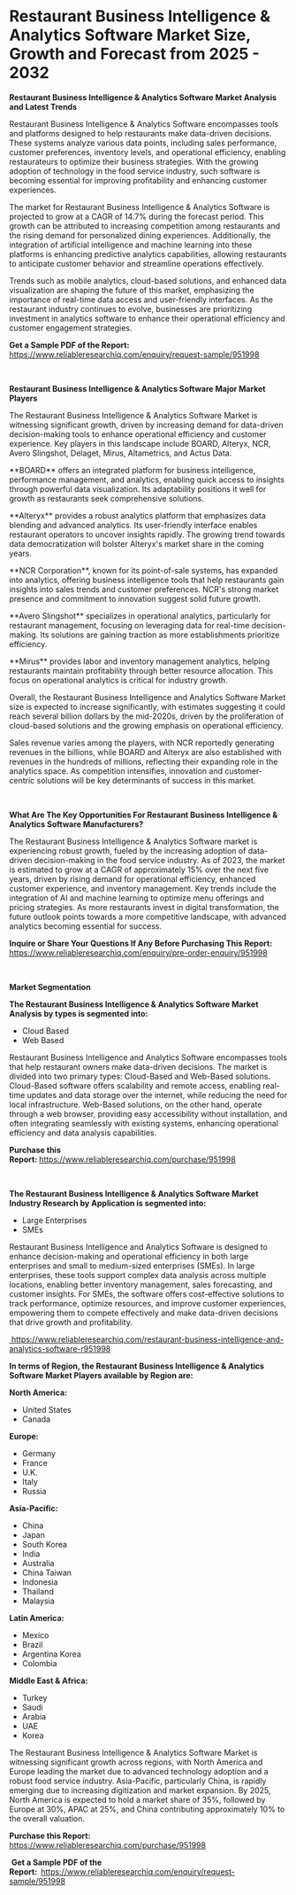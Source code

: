 <p><h1>Restaurant Business Intelligence & Analytics Software Market Size, Growth and Forecast from 2025 - 2032</h1></p><p><strong>Restaurant Business Intelligence & Analytics Software Market Analysis and Latest Trends</strong></p>
<p><p>Restaurant Business Intelligence & Analytics Software encompasses tools and platforms designed to help restaurants make data-driven decisions. These systems analyze various data points, including sales performance, customer preferences, inventory levels, and operational efficiency, enabling restaurateurs to optimize their business strategies. With the growing adoption of technology in the food service industry, such software is becoming essential for improving profitability and enhancing customer experiences. </p><p>The market for Restaurant Business Intelligence & Analytics Software is projected to grow at a CAGR of 14.7% during the forecast period. This growth can be attributed to increasing competition among restaurants and the rising demand for personalized dining experiences. Additionally, the integration of artificial intelligence and machine learning into these platforms is enhancing predictive analytics capabilities, allowing restaurants to anticipate customer behavior and streamline operations effectively. </p><p>Trends such as mobile analytics, cloud-based solutions, and enhanced data visualization are shaping the future of this market, emphasizing the importance of real-time data access and user-friendly interfaces. As the restaurant industry continues to evolve, businesses are prioritizing investment in analytics software to enhance their operational efficiency and customer engagement strategies.</p></p>
<p><strong>Get a Sample PDF of the Report:&nbsp;</strong> <a href="https://www.reliableresearchiq.com/enquiry/request-sample/951998?utm_campaign=1134&utm_medium=2&utm_source=Github&utm_content=ia&utm_term=17042025&utm_id=restaurant-business-intelligence-analytics-software">https://www.reliableresearchiq.com/enquiry/request-sample/951998</a></p>
<p>&nbsp;</p>
<p><strong>Restaurant Business Intelligence & Analytics Software Major Market Players</strong></p>
<p><p>The Restaurant Business Intelligence & Analytics Software Market is witnessing significant growth, driven by increasing demand for data-driven decision-making tools to enhance operational efficiency and customer experience. Key players in this landscape include BOARD, Alteryx, NCR, Avero Slingshot, Delaget, Mirus, Altametrics, and Actus Data.</p><p>**BOARD** offers an integrated platform for business intelligence, performance management, and analytics, enabling quick access to insights through powerful data visualization. Its adaptability positions it well for growth as restaurants seek comprehensive solutions.</p><p>**Alteryx** provides a robust analytics platform that emphasizes data blending and advanced analytics. Its user-friendly interface enables restaurant operators to uncover insights rapidly. The growing trend towards data democratization will bolster Alteryx's market share in the coming years.</p><p>**NCR Corporation**, known for its point-of-sale systems, has expanded into analytics, offering business intelligence tools that help restaurants gain insights into sales trends and customer preferences. NCR's strong market presence and commitment to innovation suggest solid future growth.</p><p>**Avero Slingshot** specializes in operational analytics, particularly for restaurant management, focusing on leveraging data for real-time decision-making. Its solutions are gaining traction as more establishments prioritize efficiency.</p><p>**Mirus** provides labor and inventory management analytics, helping restaurants maintain profitability through better resource allocation. This focus on operational analytics is critical for industry growth.</p><p>Overall, the Restaurant Business Intelligence and Analytics Software Market size is expected to increase significantly, with estimates suggesting it could reach several billion dollars by the mid-2020s, driven by the proliferation of cloud-based solutions and the growing emphasis on operational efficiency.</p><p>Sales revenue varies among the players, with NCR reportedly generating revenues in the billions, while BOARD and Alteryx are also established with revenues in the hundreds of millions, reflecting their expanding role in the analytics space. As competition intensifies, innovation and customer-centric solutions will be key determinants of success in this market.</p></p>
<p>&nbsp;</p>
<p><strong>What Are The Key Opportunities For Restaurant Business Intelligence & Analytics Software Manufacturers?</strong></p>
<p><p>The Restaurant Business Intelligence & Analytics Software market is experiencing robust growth, fueled by the increasing adoption of data-driven decision-making in the food service industry. As of 2023, the market is estimated to grow at a CAGR of approximately 15% over the next five years, driven by rising demand for operational efficiency, enhanced customer experience, and inventory management. Key trends include the integration of AI and machine learning to optimize menu offerings and pricing strategies. As more restaurants invest in digital transformation, the future outlook points towards a more competitive landscape, with advanced analytics becoming essential for success.</p></p>
<p><strong>Inquire or Share Your Questions If Any Before Purchasing This Report:</strong> <a href="https://www.reliableresearchiq.com/enquiry/pre-order-enquiry/951998?utm_campaign=1134&utm_medium=2&utm_source=Github&utm_content=ia&utm_term=17042025&utm_id=restaurant-business-intelligence-analytics-software">https://www.reliableresearchiq.com/enquiry/pre-order-enquiry/951998</a></p>
<p>&nbsp;</p>
<p><strong>Market Segmentation</strong></p>
<p><strong>The Restaurant Business Intelligence & Analytics Software Market Analysis by types is segmented into:</strong></p>
<p><ul><li>Cloud Based</li><li>Web Based</li></ul></p>
<p><p>Restaurant Business Intelligence and Analytics Software encompasses tools that help restaurant owners make data-driven decisions. The market is divided into two primary types: Cloud-Based and Web-Based solutions. Cloud-Based software offers scalability and remote access, enabling real-time updates and data storage over the internet, while reducing the need for local infrastructure. Web-Based solutions, on the other hand, operate through a web browser, providing easy accessibility without installation, and often integrating seamlessly with existing systems, enhancing operational efficiency and data analysis capabilities.</p></p>
<p><strong>Purchase this Report:&nbsp;</strong><a href="https://www.reliableresearchiq.com/purchase/951998?utm_campaign=1134&utm_medium=2&utm_source=Github&utm_content=ia&utm_term=17042025&utm_id=restaurant-business-intelligence-analytics-software">https://www.reliableresearchiq.com/purchase/951998</a></p>
<p>&nbsp;</p>
<p><strong>The Restaurant Business Intelligence & Analytics Software Market Industry Research by Application is segmented into:</strong></p>
<p><ul><li>Large Enterprises</li><li>SMEs</li></ul></p>
<p><p>Restaurant Business Intelligence and Analytics Software is designed to enhance decision-making and operational efficiency in both large enterprises and small to medium-sized enterprises (SMEs). In large enterprises, these tools support complex data analysis across multiple locations, enabling better inventory management, sales forecasting, and customer insights. For SMEs, the software offers cost-effective solutions to track performance, optimize resources, and improve customer experiences, empowering them to compete effectively and make data-driven decisions that drive growth and profitability.</p></p>
<p><a href="https://www.reliableresearchiq.com/restaurant-business-intelligence-and-analytics-software-r951998?utm_campaign=1134&utm_medium=2&utm_source=Github&utm_content=ia&utm_term=17042025&utm_id=restaurant-business-intelligence-analytics-software">&nbsp;https://www.reliableresearchiq.com/restaurant-business-intelligence-and-analytics-software-r951998</a></p>
<p><strong>In terms of Region, the Restaurant Business Intelligence & Analytics Software Market Players available by Region are:</strong></p>
<p>
    <p> <strong> North America: </strong>
        <ul>
            <li>United States</li>
            <li>Canada</li>
        </ul>
        </p> 
    <p> <strong> Europe: </strong>
        <ul>
            <li>Germany</li>
            <li>France</li>
            <li>U.K.</li>
            <li>Italy</li>
            <li>Russia</li>
        </ul>
        </p> 
    <p> <strong> Asia-Pacific: </strong>
        <ul>
            <li>China</li>
            <li>Japan</li>
            <li>South Korea</li>
            <li>India</li>
            <li>Australia</li>
            <li>China Taiwan</li>
            <li>Indonesia</li>
            <li>Thailand</li>
            <li>Malaysia</li>
        </ul>
        </p> 
    <p> <strong> Latin America: </strong>
        <ul>
            <li>Mexico</li>
            <li>Brazil</li>
            <li>Argentina Korea</li>
            <li>Colombia</li>
        </ul>
        </p> 
    <p> <strong> Middle East & Africa: </strong>
        <ul>
            <li>Turkey</li>
            <li>Saudi</li>
            <li>Arabia</li>
            <li>UAE</li>
            <li>Korea</li>
        </ul>
    </p>
    </p>
<p><p>The Restaurant Business Intelligence & Analytics Software Market is witnessing significant growth across regions, with North America and Europe leading the market due to advanced technology adoption and a robust food service industry. Asia-Pacific, particularly China, is rapidly emerging due to increasing digitization and market expansion. By 2025, North America is expected to hold a market share of 35%, followed by Europe at 30%, APAC at 25%, and China contributing approximately 10% to the overall valuation.</p></p>
<p><strong>Purchase this Report: </strong><a href="https://www.reliableresearchiq.com/purchase/951998?utm_campaign=1134&utm_medium=2&utm_source=Github&utm_content=ia&utm_term=17042025&utm_id=restaurant-business-intelligence-analytics-software">https://www.reliableresearchiq.com/purchase/951998</a></p>
<p>&nbsp;<strong>Get a Sample PDF of the Report:&nbsp;&nbsp;</strong><a href="https://www.reliableresearchiq.com/enquiry/request-sample/951998?utm_campaign=1134&utm_medium=2&utm_source=Github&utm_content=ia&utm_term=17042025&utm_id=restaurant-business-intelligence-analytics-software">https://www.reliableresearchiq.com/enquiry/request-sample/951998</a></p>
<p><strong></strong></p>
<p><p></p><p></p><p></p></p>